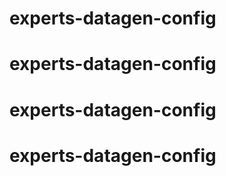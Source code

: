 # experts-datagen-config
# experts-datagen-config
# experts-datagen-config
# experts-datagen-config
